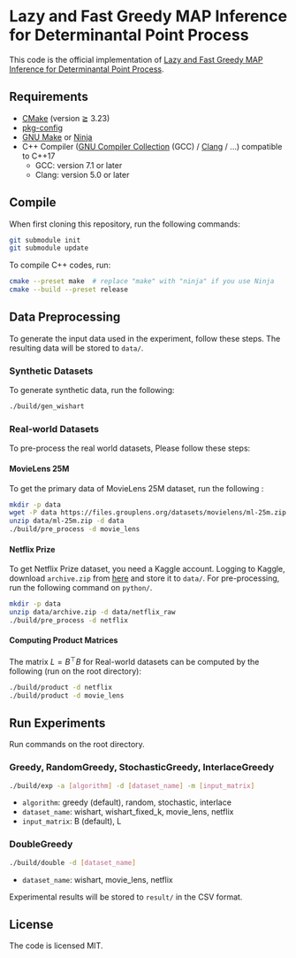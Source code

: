 # Lazy and Fast Greedy MAP Inference for Determinantal Point Process

This code is the official implementation of [Lazy and Fast Greedy MAP Inference for Determinantal Point Process]().

## Requirements

- [CMake](https://cmake.org/) (version ≧ 3.23)
- [pkg-config](https://www.freedesktop.org/wiki/Software/pkg-config/)
- [GNU Make](https://www.gnu.org/software/make/) or [Ninja](https://ninja-build.org/)
- C++ Compiler ([GNU Compiler Collection](https://gcc.gnu.org/) (GCC) / [Clang](https://clang.llvm.org/) / ...) compatible to C++17
  - GCC: version 7.1 or later
  - Clang: version 5.0 or later

## Compile

When first cloning this repository, run the following commands:

```sh
git submodule init
git submodule update
```

To compile C++ codes, run:

```sh
cmake --preset make  # replace "make" with "ninja" if you use Ninja
cmake --build --preset release
```

## Data Preprocessing

To generate the input data used in the experiment, follow these steps.
The resulting data will be stored to `data/`.

### Synthetic Datasets

To generate synthetic data, run the following:

```sh
./build/gen_wishart
```

### Real-world Datasets

To pre-process the real world datasets,
Please follow these steps:

#### MovieLens 25M

To get the primary data of MovieLens 25M dataset, run the following :

```sh
mkdir -p data
wget -P data https://files.grouplens.org/datasets/movielens/ml-25m.zip
unzip data/ml-25m.zip -d data
./build/pre_process -d movie_lens
```

#### Netflix Prize

To get Netflix Prize dataset, you need a Kaggle account.
Logging to Kaggle, download `archive.zip` from [here](https://www.kaggle.com/datasets/netflix-inc/netflix-prize-data) and store it to `data/`.
For pre-processing, run the following command on `python/`.

```sh
mkdir -p data
unzip data/archive.zip -d data/netflix_raw
./build/pre_process -d netflix
```

#### Computing Product Matrices

The matrix $L = B^\top B$ for Real-world datasets can be computed by the following (run on the root directory):

```sh
./build/product -d netflix
./build/product -d movie_lens
```

## Run Experiments

Run commands on the root directory.

### Greedy, RandomGreedy, StochasticGreedy, InterlaceGreedy

```sh
./build/exp -a [algorithm] -d [dataset_name] -m [input_matrix]
```

- `algorithm`: greedy (default), random, stochastic, interlace
- `dataset_name`: wishart, wishart_fixed_k, movie_lens, netflix
- `input_matrix`: B (default), L

### DoubleGreedy

```sh
./build/double -d [dataset_name]
```

- `dataset_name`: wishart, movie_lens, netflix

Experimental results will be stored to `result/` in the CSV format.

## License

The code is licensed MIT.
